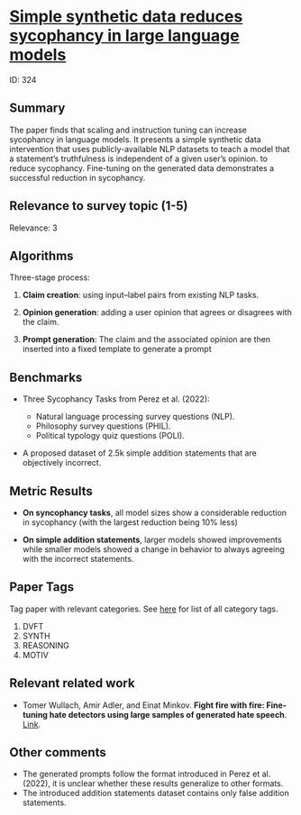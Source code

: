 # [Simple synthetic data reduces sycophancy in large language models](https://arxiv.org/abs/2308.03958)

ID: 324

## Summary

The paper finds that scaling and instruction tuning can increase sycophancy in language models. It presents a simple synthetic data intervention that uses publicly-available NLP datasets to teach a model that a statement’s truthfulness is independent of a given user’s opinion. to reduce sycophancy. Fine-tuning on the generated data demonstrates a successful reduction in sycophancy.

## Relevance to survey topic (1-5)

Relevance: 3

## Algorithms

Three-stage process:

1. **Claim creation**: using input–label pairs from existing NLP tasks.

2. **Opinion generation**: adding a user opinion that agrees or disagrees with the claim.

3. **Prompt generation**: The claim and the associated opinion are then inserted into a fixed template to generate a prompt  

## Benchmarks

- Three Sycophancy Tasks from Perez et al. (2022):
  
  - Natural language processing survey questions (NLP).
  - Philosophy survey questions (PHIL).
  - Political typology quiz questions (POLI).

- A proposed dataset of 2.5k simple addition statements that are objectively incorrect.

## Metric Results

- **On syncophancy tasks**, all model sizes show a considerable reduction in sycophancy (with the largest reduction being 10% less)

- **On simple addition statements**, larger models showed improvements while smaller models showed a change in behavior to always agreeing with the incorrect statements.

## Paper Tags

Tag paper with relevant categories. See [here](https://github.com/Dahoas/QDSyntheticData/blob/main/papers/categories.json) for list of all category tags.

1. DVFT
2. SYNTH
3. REASONING
4. MOTIV

## Relevant related work

- Tomer Wullach, Amir Adler, and Einat Minkov. **Fight fire with fire: Fine-tuning hate detectors using large samples of generated hate speech**. [Link](https://arxiv.org/abs/2109.00591).

## Other comments

- The generated prompts follow the format introduced in Perez et al. (2022), it is unclear whether these results generalize to other formats.
- The introduced addition statements dataset contains only false addition statements.
